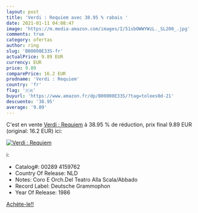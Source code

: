 ```yaml
---
layout: post
title: 'Verdi : Requiem avec 38.95 % rabais '
date: 2021-01-11 04:08:47
image: 'https://m.media-amazon.com/images/I/51sbOWWYWzL._SL200_.jpg'
comments: true
category: ofertas
author: ring
slug: 'B00000E33S-fr'
actualPrice: 9.89 EUR
currency: EUR
price: 9.89
comparePrice: 16.2 EUR
prodname: 'Verdi : Requiem'
country: 'fr'
flag: '🇫🇷'
buyurl: 'https://www.amazon.fr/dp/B00000E33S/?tag=tolees0d-21'
descuento: '38.95'
average: '9.89'
---
```


C'est en vente [Verdi : Requiem](https://www.amazon.fr/dp/B00000E33S/?tag=tolees0d-21)  à  38.95 % de réduction, prix final  9.89 EUR (original: 16.2 EUR) ici:

[![Verdi : Requiem](https://m.media-amazon.com/images/I/51sbOWWYWzL._SL200_.jpg)](https://www.amazon.fr/dp/B00000E33S/?tag=tolees0d-21)

ℹ️:

- Catalog#: 00289 4159762
- Country Of Release: NLD
- Notes: Coro E Orch.Del Teatro Alla Scala/Abbado
- Record Label: Deutsche Grammophon
- Year Of Release: 1986

[Achète-le!!](https://www.amazon.fr/dp/B00000E33S/?tag=tolees0d-21)
